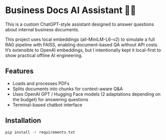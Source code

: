 # Business Docs AI Assistant 🤖📄

This is a custom ChatGPT-style assistant designed to answer questions about internal business documents.

This project uses local embeddings (all-MiniLM-L6-v2) to simulate a full RAG pipeline with FAISS, enabling document-based QA without API costs. It’s extensible to OpenAI embeddings, but I intentionally kept it local-first to show practical offline AI engineering.

## Features
- Loads and processes PDFs
- Splits documents into chunks for context-aware Q&A
- Uses OpenAI GPT / Hugging Face models (2 adaptations depending on the budget) for answering questions
- Terminal-based chatbot interface

## Installation
```bash
pip install -r requirements.txt
